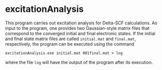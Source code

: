 # excitationAnalysis
This program carries out excitation analysis for Delta-SCF calculations. As input to the program, one provides two Gaussian-style matrix files that correspond to the converged initial and final electronic states. If the initial and final state matrix files are called `initial.mat` and `final.mat`, respectively, the program can be executed using the command

```
excitationAnalysis.exe initial.mat 001final.mat > log
```

where the file `log` will have the output of the program after its execution.
